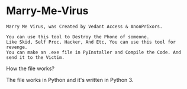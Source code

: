 # Marry-Me-Virus
```
Marry Me Virus, was Created by Vedant Access & AnonPrixors.

You can use this tool to Destroy the Phone of someone.
Like Skid, Self Proc. Hacker, And Etc, You can use this tool for revenge.
You can make an .exe file in PyInstaller and Compile the Code. And send it to the Victim.

```
How the file works?

The file works in Python and it's written in Python 3.
```

